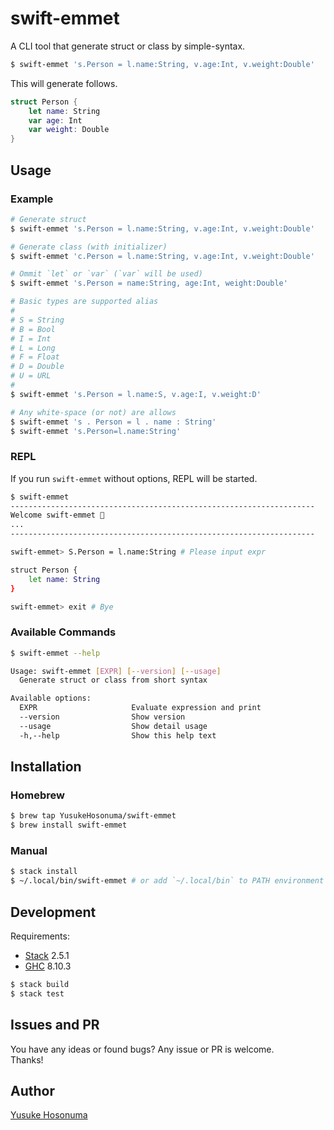 # swift-emmet

A CLI tool that generate struct or class by simple-syntax.

```bash
$ swift-emmet 's.Person = l.name:String, v.age:Int, v.weight:Double'
```

This will generate follows.

```swift
struct Person {
    let name: String
    var age: Int
    var weight: Double
}
```

## Usage

### Example

```bash
# Generate struct
$ swift-emmet 's.Person = l.name:String, v.age:Int, v.weight:Double'

# Generate class (with initializer)
$ swift-emmet 'c.Person = l.name:String, v.age:Int, v.weight:Double'

# Ommit `let` or `var` (`var` will be used)
$ swift-emmet 's.Person = name:String, age:Int, weight:Double'

# Basic types are supported alias
#
# S = String
# B = Bool
# I = Int
# L = Long
# F = Float
# D = Double
# U = URL
#
$ swift-emmet 's.Person = l.name:S, v.age:I, v.weight:D'

# Any white-space (or not) are allows
$ swift-emmet 's . Person = l . name : String'
$ swift-emmet 's.Person=l.name:String'
```

### REPL

If you run `swift-emmet` without options, REPL will be started.

```bash
$ swift-emmet
--------------------------------------------------------------------
Welcome swift-emmet 🎉
...
--------------------------------------------------------------------

swift-emmet> S.Person = l.name:String # Please input expr

struct Person {
    let name: String
}

swift-emmet> exit # Bye
```

### Available Commands

```bash
$ swift-emmet --help

Usage: swift-emmet [EXPR] [--version] [--usage]
  Generate struct or class from short syntax

Available options:
  EXPR                     Evaluate expression and print
  --version                Show version
  --usage                  Show detail usage
  -h,--help                Show this help text
```

## Installation

### Homebrew

```bash
$ brew tap YusukeHosonuma/swift-emmet
$ brew install swift-emmet
```

### Manual

```bash
$ stack install
$ ~/.local/bin/swift-emmet # or add `~/.local/bin` to PATH environment
```

## Development

Requirements:

- [Stack](https://docs.haskellstack.org/en/stable/README/) 2.5.1
- [GHC](https://www.haskell.org/ghc/) 8.10.3

```bash
$ stack build
$ stack test
```

## Issues and PR

You have any ideas or found bugs? Any issue or PR is welcome.<br>
Thanks!

## Author

[Yusuke Hosonuma](https://github.com/YusukeHosonuma)
